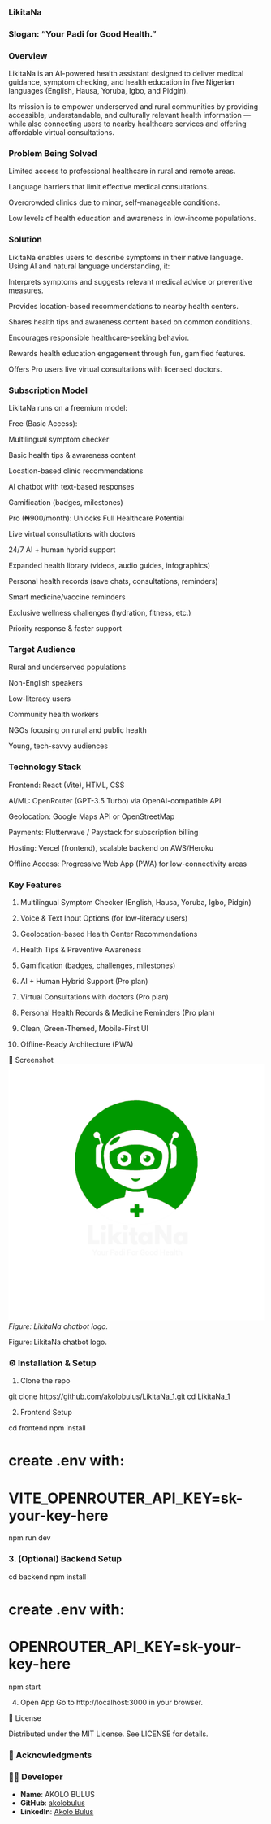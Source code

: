 ### LikitaNa

### Slogan: “Your Padi for Good Health.”

### Overview

LikitaNa is an AI-powered health assistant designed to deliver medical guidance, symptom checking, and health education in five Nigerian languages (English, Hausa, Yoruba, Igbo, and Pidgin).

Its mission is to empower underserved and rural communities by providing accessible, understandable, and culturally relevant health information — while also connecting users to nearby healthcare services and offering affordable virtual consultations.

### Problem Being Solved

Limited access to professional healthcare in rural and remote areas.

Language barriers that limit effective medical consultations.

Overcrowded clinics due to minor, self-manageable conditions.

Low levels of health education and awareness in low-income populations.


### Solution

LikitaNa enables users to describe symptoms in their native language. Using AI and natural language understanding, it:

Interprets symptoms and suggests relevant medical advice or preventive measures.

Provides location-based recommendations to nearby health centers.

Shares health tips and awareness content based on common conditions.

Encourages responsible healthcare-seeking behavior.

Rewards health education engagement through fun, gamified features.

Offers Pro users live virtual consultations with licensed doctors.


### Subscription Model

LikitaNa runs on a freemium model:

Free (Basic Access):

Multilingual symptom checker

Basic health tips & awareness content

Location-based clinic recommendations

AI chatbot with text-based responses

Gamification (badges, milestones)


Pro (₦900/month): Unlocks Full Healthcare Potential

Live virtual consultations with doctors

24/7 AI + human hybrid support

Expanded health library (videos, audio guides, infographics)

Personal health records (save chats, consultations, reminders)

Smart medicine/vaccine reminders

Exclusive wellness challenges (hydration, fitness, etc.)

Priority response & faster support


### Target Audience

Rural and underserved populations

Non-English speakers

Low-literacy users

Community health workers

NGOs focusing on rural and public health

Young, tech-savvy audiences


### Technology Stack

Frontend: React (Vite), HTML, CSS

AI/ML: OpenRouter (GPT-3.5 Turbo) via OpenAI-compatible API

Geolocation: Google Maps API or OpenStreetMap

Payments: Flutterwave / Paystack for subscription billing

Hosting: Vercel (frontend), scalable backend on AWS/Heroku

Offline Access: Progressive Web App (PWA) for low-connectivity areas


### Key Features

1. Multilingual Symptom Checker (English, Hausa, Yoruba, Igbo, Pidgin)


2. Voice & Text Input Options (for low-literacy users)


3. Geolocation-based Health Center Recommendations


4. Health Tips & Preventive Awareness


5. Gamification (badges, challenges, milestones)


6. AI + Human Hybrid Support (Pro plan)


7. Virtual Consultations with doctors (Pro plan)


8. Personal Health Records & Medicine Reminders (Pro plan)


9. Clean, Green-Themed, Mobile-First UI


10. Offline-Ready Architecture (PWA)



📸 Screenshot![LikitaNa Chat Interface](./images/logo.png)  
*Figure: LikitaNa chatbot  logo.*


Figure: LikitaNa chatbot logo.



### ⚙️ Installation & Setup

1. Clone the repo

git clone https://github.com/akolobulus/LikitaNa_1.git
cd LikitaNa_1


2. Frontend Setup

cd frontend
npm install
# create .env with:
# VITE_OPENROUTER_API_KEY=sk-your-key-here
npm run dev


### 3. (Optional) Backend Setup

cd backend
npm install
# create .env with:
# OPENROUTER_API_KEY=sk-your-key-here
npm start


4. Open App
Go to http://localhost:3000 in your browser.

📜 License

Distributed under the MIT License. See LICENSE for details.


### 🙏 Acknowledgments

### 👨‍💻 Developer
- **Name**: AKOLO BULUS  
- **GitHub**: [akolobulus](https://github.com/akolobulus)  
- **LinkedIn**: [Akolo Bulus](https://linkedin.com/in/akolo-bulus)  
